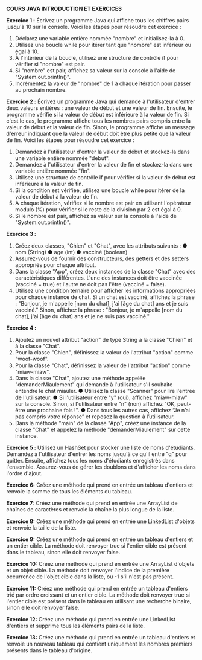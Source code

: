 **COURS JAVA INTRODUCTION ET EXERCICES**

**Exercice 1 :**
Écrivez un programme Java qui affiche tous les chiffres pairs jusqu'à 10 sur la console.
Voici les étapes pour résoudre cet exercice :
1. Déclarez une variable entière nommée "nombre" et initialisez-la à 0.
2. Utilisez une boucle while pour itérer tant que "nombre" est inférieur ou égal à 10.
3. À l'intérieur de la boucle, utilisez une structure de contrôle if pour vérifier si
"nombre" est pair.
4. Si "nombre" est pair, affichez sa valeur sur la console à l'aide de
"System.out.println()".
5. Incrémentez la valeur de "nombre" de 1 à chaque itération pour passer au
prochain nombre.

**Exercice 2 :**
Écrivez un programme Java qui demande à l'utilisateur d'entrer deux valeurs entières :
une valeur de début et une valeur de fin. Ensuite, le programme vérifie si la valeur de
début est inférieure à la valeur de fin. Si c'est le cas, le programme affiche tous les
nombres pairs compris entre la valeur de début et la valeur de fin. Sinon, le programme
affiche un message d'erreur indiquant que la valeur de début doit être plus petite que la
valeur de fin.
Voici les étapes pour résoudre cet exercice :
1. Demandez à l'utilisateur d'entrer la valeur de début et stockez-la dans une
variable entière nommée "debut".
2. Demandez à l'utilisateur d'entrer la valeur de fin et stockez-la dans une variable
entière nommée "fin".
3. Utilisez une structure de contrôle if pour vérifier si la valeur de début est
inférieure à la valeur de fin.
4. Si la condition est vérifiée, utilisez une boucle while pour itérer de la valeur de
début à la valeur de fin.
5. À chaque itération, vérifiez si le nombre est pair en utilisant l'opérateur modulo
(%) pour vérifier si le reste de la division par 2 est égal à 0.
6. Si le nombre est pair, affichez sa valeur sur la console à l'aide de
"System.out.println()".

**Exercice 3 :**
1. Créez deux classes, "Chien" et "Chat", avec les attributs suivants :
● nom (String)
● age (int)
● vacciné (boolean)
2. Assurez-vous de fournir des constructeurs, des getters et des setters appropriés
pour chaque attribut.
3. Dans la classe "App", créez deux instances de la classe "Chat" avec des
caractéristiques différentes. L'une des instances doit être vaccinée (vacciné =
true) et l'autre ne doit pas l'être (vacciné = false).
4. Utilisez une condition ternaire pour afficher les informations appropriées pour
chaque instance de chat. Si un chat est vacciné, affichez la phrase : "Bonjour, je
m'appelle [nom du chat], j'ai [âge du chat] ans et je suis vacciné." Sinon, affichez
la phrase : "Bonjour, je m'appelle [nom du chat], j'ai [âge du chat] ans et je ne suis
pas vacciné."

**Exercice 4 :**
1. Ajoutez un nouvel attribut "action" de type String à la classe "Chien" et à la classe
"Chat".
2. Pour la classe "Chien", définissez la valeur de l'attribut "action" comme
"woof-woof".
3. Pour la classe "Chat", définissez la valeur de l'attribut "action" comme
"miaw-miaw".
4. Dans la classe "Chat", ajoutez une méthode appelée "demanderMiaulement" qui
demande à l'utilisateur s'il souhaite entendre le chat miauler.
● Utilisez la classe "Scanner" pour lire l'entrée de l'utilisateur.
● Si l'utilisateur entre "y" (oui), affichez "miaw-miaw" sur la console.
Sinon, si l'utilisateur entre "n" (non) affichez "OK, peut-être une prochaine
fois !".
● Dans tous les autres cas, affichez “Je n’ai pas compris votre réponse” et
reposez la question à l’utilisateur.
5. Dans la méthode "main" de la classe "App", créez une instance de la classe "Chat"
et appelez la méthode "demanderMiaulement" sur cette instance.

**Exercice 5 :**
Utilisez un HashSet pour stocker une liste de noms d'étudiants. Demandez à l'utilisateur
d'entrer les noms jusqu'à ce qu'il entre "q" pour quitter. Ensuite, affichez tous les noms
d'étudiants enregistrés dans l'ensemble. Assurez-vous de gérer les doublons et
d'afficher les noms dans l'ordre d'ajout.

**Exercice 6:**
Créez une méthode qui prend en entrée un tableau d'entiers et renvoie la somme de
tous les éléments du tableau.

**Exercice 7:**
Créez une méthode qui prend en entrée une ArrayList de chaînes de caractères et
renvoie la chaîne la plus longue de la liste.

**Exercice 8:**
Créez une méthode qui prend en entrée une LinkedList d'objets et renvoie la taille de la
liste.

**Exercice 9:**
Créez une méthode qui prend en entrée un tableau d'entiers et un entier cible. La
méthode doit renvoyer true si l'entier cible est présent dans le tableau, sinon elle doit
renvoyer false.

**Exercice 10:**
Créez une méthode qui prend en entrée une ArrayList d'objets et un objet cible. La
méthode doit renvoyer l'indice de la première occurrence de l'objet cible dans la liste, ou
-1 s'il n'est pas présent.

**Exercice 11:**
Créez une méthode qui prend en entrée un tableau d'entiers trié par ordre croissant et
un entier cible. La méthode doit renvoyer true si l'entier cible est présent dans le tableau
en utilisant une recherche binaire, sinon elle doit renvoyer false.

**Exercice 12:**
Créez une méthode qui prend en entrée une LinkedList d'entiers et supprime tous les
éléments pairs de la liste.

**Exercice 13:**
Créez une méthode qui prend en entrée un tableau d'entiers et renvoie un nouveau
tableau qui contient uniquement les nombres premiers présents dans le tableau
d'origine.

